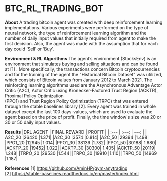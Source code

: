 # BTC_RL_TRADING_BOT

**About**
A trading bitcoin agent was created with deep reinforcement learning implementations. Various experiments were performed on the type of neural network, the type of reinforcement
learning algorithm and the number of daily input values that initially required from agent to make the first decision. Also, the agent was made with the assumption that for each 
day could ‘Sell’ or ‘Buy’. 

**Environment & RL Algorithms**
The agent’s environment (StocksEnv) is an environment that simulates buying and selling situations and can be found at [1] . More specifically,  the transactions concern Bitcoin 
cryptocurrencies and for the training of the agent the "Historical Bitcoin Dataset" was utilized, which consists of Bitcoin values from January 2012 to March 2021. The 
reinforcing learning algorithms used are the Asynchronous Advantage Actor Critic (A2C), Actor Critic using Kronecker-Factored Trust Region (ACKTR),  Proximal Policy Optimization  
(PPO1) and Trust Region Policy Optimization (TRPO) that was entered through the stable baselines library [2]. Every  agent was trained in whole dataset  except the last 100 
days-values, which are used to evaluate the agent based on the  price of profit. Finally, the time window's size was 20 or 30 or 50 daily input values.

**Results**
|DRL AGENT	   |  FINAL REWARD	|        PROFIT |
| :---         |     :---:      |          ---: |
| A2C_20	|26420	|1.371|
|A2C_30	|3574	|0.814|
|A2C_50	|29394	|1.498|
|PPO1_20	|12945	|1.014|
|PPO1_30	|38136	|1.782|
|PPO1_50	|30188|	1.680|
|ACKTP_20	|19452|	1.022|
|ACKTP_30	|30300|	1.405|
|ACKTP_50	|20119|	1.248|
|TRPO_20	|29530	|1.544|
|TRPO_30	|19910	|1.110|
|TRPO_50	|14969	|1.187|

**References**
[1]   https://github.com/AminHP/gym-anytrading  
[2]   https://stable-baselines.readthedocs.io/en/master/index.html 
